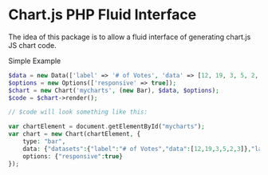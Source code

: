 Chart.js PHP Fluid Interface
==============================

The idea of this package is to allow a fluid interface of generating chart.js JS chart code.

Simple Example

```php
$data = new Data(['label' => '# of Votes', 'data' => [12, 19, 3, 5, 2, 3]], ["Red", "Blue", "Yellow", "Green", "Purple", "Orange"]);
$options = new Options(['responsive' => true]);
$chart = new Chart('mycharts', (new Bar), $data, $options);
$code = $chart->render();

// $code will look something like this:

var chartElement = document.getElementById("mycharts");
var chart = new Chart(chartElement, {
    type: "bar",
    data: {"datasets":{"label":"# of Votes","data":[12,19,3,5,2,3]},"labels":["Red","Blue","Yellow","Green","Purple","Orange"],"xLabels":[],"yLabels":[]},
    options: {"responsive":true}
});
```
